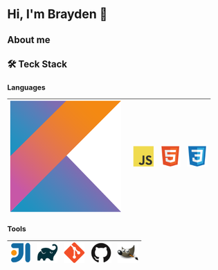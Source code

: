 # Hi, I'm Brayden 👋

## About me



## 🛠 Teck Stack

### Languages

|![](./images/kotlin.svg)|![<img src="./images/java.svg" width="48">](https://www.java.com)|[<img src="./images/javascript.svg" width="48">](https://www.javascript.com)|[<img src="./images/html.svg" width="48">](https://developer.mozilla.org/en-US/docs/Web/HTML)|[<img src="./images/css.svg" width="48">](https://developer.mozilla.org/en-US/docs/Web/CSS)|
|---|---|---|---|---|

### Tools

|[<img src="./images/intellij.svg" width="48">](https://www.jetbrains.com/idea/)|[<img src="./images/gradle.svg" width="48">](https://gradle.org)|[<img src="./images/git.svg" width="48">](https://git-scm.com)|[<img src="./images/github.svg" width="48">](https://github.com)|[<img src="./images/gimp.svg" width="48">](https://www.gimp.org)|
|---|---|---|---|---|